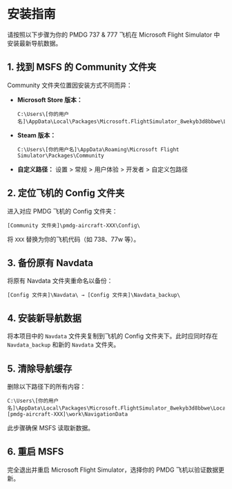 # 安装指南

请按照以下步骤为你的 PMDG 737 & 777 飞机在 Microsoft Flight Simulator 中安装最新导航数据。

## 1. 找到 MSFS 的 Community 文件夹

Community 文件夹位置因安装方式不同而异：

- **Microsoft Store 版本：**
  ```
  C:\Users\[你的用户名]\AppData\Local\Packages\Microsoft.FlightSimulator_8wekyb3d8bbwe\LocalCache\Packages\Community
  ```
- **Steam 版本：**
  ```
  C:\Users\[你的用户名]\AppData\Roaming\Microsoft Flight Simulator\Packages\Community
  ```
- **自定义路径：**
  设置 > 常规 > 用户体验 > 开发者 > 自定义包路径

## 2. 定位飞机的 Config 文件夹

进入对应 PMDG 飞机的 Config 文件夹：
```
[Community 文件夹]\pmdg-aircraft-XXX\Config\
```
将 `XXX` 替换为你的飞机代码（如 738、77w 等）。

## 3. 备份原有 Navdata

将原有 Navdata 文件夹重命名以备份：
```
[Config 文件夹]\Navdata\ → [Config 文件夹]\Navdata_backup\
```

## 4. 安装新导航数据

将本项目中的 `Navdata` 文件夹复制到飞机的 Config 文件夹下。此时应同时存在 `Navdata_backup` 和新的 `Navdata` 文件夹。

## 5. 清除导航缓存

删除以下路径下的所有内容：
```
C:\Users\[你的用户名]\AppData\Local\Packages\Microsoft.FlightSimulator_8wekyb3d8bbwe\LocalState\packages\[pmdg-aircraft-XXX]\work\NavigationData
```
此步骤确保 MSFS 读取新数据。

## 6. 重启 MSFS

完全退出并重启 Microsoft Flight Simulator，选择你的 PMDG 飞机以验证数据更新。 